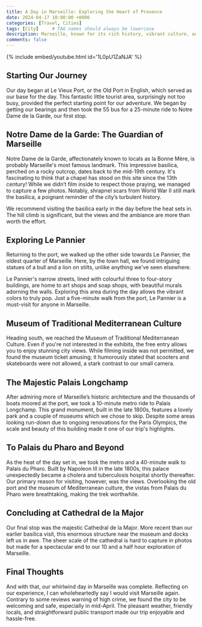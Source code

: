 ```yaml
---
title: A Day in Marseille: Exploring the Heart of Provence
date: 2024-04-17 10:00:00 +0000
categories: [Travel, Cities]
tags: [City]     # TAG names should always be lowercase
description: Marseille, known for its rich history, vibrant culture, and stunning Mediterranean views, offers an unforgettable experience for any traveler. Here’s how you can explore the best of this magnificent city in just one day.
comments: false
---
```

{% include embed/youtube.html id='1L0pU1ZaNJA' %}

## Starting Our Journey

Our day began at Le Vieux Port, or the Old Port in English, which served as our base for the day. This fantastic little tourist area, surprisingly not too busy, provided the perfect starting point for our adventure. We began by getting our bearings and then took the 55 bus for a 25-minute ride to Notre Dame de la Garde, our first stop.

## Notre Dame de la Garde: The Guardian of Marseille

Notre Dame de la Garde, affectionately known to locals as la Bonne Mère, is probably Marseille's most famous landmark. This impressive basilica, perched on a rocky outcrop, dates back to the mid-19th century. It's fascinating to think that a chapel has stood on this site since the 13th century! While we didn’t film inside to respect those praying, we managed to capture a few photos. Notably, shrapnel scars from World War II still mark the basilica, a poignant reminder of the city’s turbulent history.

We recommend visiting the basilica early in the day before the heat sets in. The hill climb is significant, but the views and the ambiance are more than worth the effort.

## Exploring Le Pannier

Returning to the port, we walked up the other side towards Le Pannier, the oldest quarter of Marseille. Here, by the town hall, we found intriguing statues of a bull and a lion on stilts, unlike anything we've seen elsewhere.

Le Pannier's narrow streets, lined with colourful three to four-story buildings, are home to art shops and soap shops, with beautiful murals adorning the walls. Exploring this area during the day allows the vibrant colors to truly pop. Just a five-minute walk from the port, Le Pannier is a must-visit for anyone in Marseille.

## Museum of Traditional Mediterranean Culture

Heading south, we reached the Museum of Traditional Mediterranean Culture. Even if you're not interested in the exhibits, the free entry allows you to enjoy stunning city views. While filming inside was not permitted, we found the museum ticket amusing; it humorously stated that scooters and skateboards were not allowed, a stark contrast to our small camera.

## The Majestic Palais Longchamp

After admiring more of Marseille’s historic architecture and the thousands of boats moored at the port, we took a 10-minute metro ride to Palais Longchamp. This grand monument, built in the late 1800s, features a lovely park and a couple of museums which we chose to skip. Despite some areas looking run-down due to ongoing renovations for the Paris Olympics, the scale and beauty of this building made it one of our trip's highlights.

## To Palais du Pharo and Beyond

As the heat of the day set in, we took the metro and a 40-minute walk to Palais du Pharo. Built by Napoleon III in the late 1800s, this palace unexpectedly became a cholera and tuberculosis hospital shortly thereafter. Our primary reason for visiting, however, was the views. Overlooking the old port and the museum of Mediterranean culture, the vistas from Palais du Pharo were breathtaking, making the trek worthwhile.

## Concluding at Cathedral de la Major

Our final stop was the majestic Cathedral de la Major. More recent than our earlier basilica visit, this enormous structure near the museum and docks left us in awe. The sheer scale of the cathedral is hard to capture in photos but made for a spectacular end to our 10 and a half hour exploration of Marseille.

## Final Thoughts

And with that, our whirlwind day in Marseille was complete. Reflecting on our experience, I can wholeheartedly say I would visit Marseille again. Contrary to some reviews warning of high crime, we found the city to be welcoming and safe, especially in mid-April. The pleasant weather, friendly locals, and straightforward public transport made our trip enjoyable and hassle-free.
